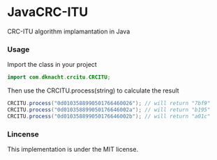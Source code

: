 # JavaCRC-ITU
CRC-ITU algorithm implamantation in Java
### Usage
Import the class in your project
```java
import com.dknacht.crcitu.CRCITU;
```
Then use the CRCITU.process(string) to calculate the result
```java
CRCITU.process("0d0103588990501766460026"); // will return "7bf9"
CRCITU.process("0d010358899050176646002a"); // will return "b195"
CRCITU.process("0d010358899050176646002b"); // will return "a01c"
```
### Lincense
This implementation is under the MIT license.

